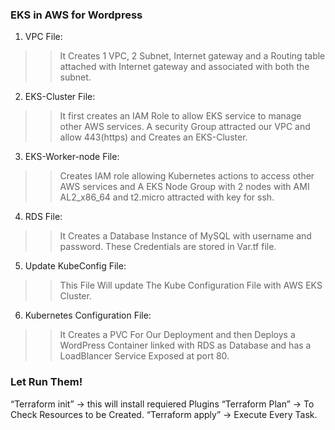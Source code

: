 ### EKS in AWS for Wordpress 


1. VPC File:
>>It Creates 1 VPC, 2 Subnet, Internet gateway and a Routing table attached with Internet gateway and associated with both the subnet.
2. EKS-Cluster File:
>>It first creates an IAM Role to allow EKS service to manage other AWS services. A security Group attracted our VPC and allow 443(https) and Creates an EKS-Cluster.
3. EKS-Worker-node File:
>>Creates IAM role allowing Kubernetes actions to access other AWS services and A EKS Node Group with 2 nodes with AMI AL2_x86_64 and t2.micro attracted with key for ssh.
4. RDS File:
>> It Creates a Database Instance of MySQL with username and password. These Credentials are stored in Var.tf file.
5. Update KubeConfig File:
>> This File Will update The Kube Configuration File with AWS EKS Cluster.
6. Kubernetes Configuration File:
>> It Creates a PVC For Our Deployment and then Deploys a WordPress Container linked with RDS as Database and has a LoadBlancer Service Exposed at port 80.

### Let Run Them!
“Terraform init” → this will install requiered Plugins
“Terraform Plan” → To Check Resources to be Created.
“Terraform apply” → Execute Every Task.